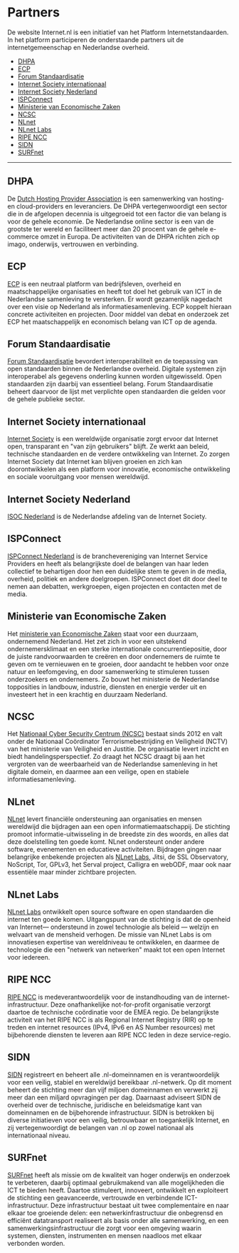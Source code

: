 
# Partners
De website Internet.nl is een initiatief van het Platform Internetstandaarden. In het platform participeren de onderstaande partners uit de internetgemeenschap en Nederlandse overheid. 

- [DHPA](#dhpa)
- [ECP](#ecp)
- [Forum Standaardisatie](#forum-standaardisatie)
- [Internet Society internationaal](#internet-society-internationaal)
- [Internet Society Nederland](#internet-society-nederland)
- [ISPConnect](#ispconnect)
- [Ministerie van Economische Zaken](#ministerie-van-economische-zaken)
- [NCSC](#ncsc)
- [NLnet](#nlnet)
- [NLnet Labs](#nlnet-labs)
- [RIPE NCC](#ripe-ncc)
- [SIDN](#sidn)
- [SURFnet](#surfnet)
---

## DHPA
De [Dutch Hosting Provider Association](https://www.dhpa.nl/) is een samenwerking van hosting- en cloud-providers en leveranciers. De DHPA vertegenwoordigt een sector die in de afgelopen decennia is uitgegroeid tot een factor die van belang is voor de gehele economie. De Nederlandse online sector is een van de grootste ter wereld en faciliteert meer dan 20 procent van de gehele e-commerce omzet in Europa. De activiteiten van de DHPA richten zich op imago, onderwijs, vertrouwen en verbinding.

## ECP
[ECP](https://ecp.nl/) is een neutraal platform van bedrijfsleven, overheid en maatschappelijke organisaties en heeft tot doel het gebruik van ICT in de Nederlandse samenleving te versterken. Er wordt gezamenlijk nagedacht over een visie op Nederland als informatiesamenleving. ECP koppelt hieraan concrete activiteiten en projecten. Door middel van debat en onderzoek zet ECP het maatschappelijk en economisch belang van ICT op de agenda.

## Forum Standaardisatie
[Forum Standaardisatie](https://forumstandaardisatie.nl) bevordert interoperabiliteit en de toepassing van open standaarden binnen de Nederlandse overheid. Digitale systemen zijn interoperabel als gegevens onderling kunnen worden uitgewisseld. Open standaarden zijn daarbij van essentieel belang. Forum Standaardisatie beheert daarvoor de lijst met verplichte open standaarden die gelden voor de gehele publieke sector.

## Internet Society internationaal
[Internet Society](https://www.internetsociety.org/) is een wereldwijde organisatie zorgt ervoor dat Internet open, transparant en "van zijn gebruikers" blijft. Ze werkt aan beleid, technische standaarden en de verdere ontwikkeling van Internet. Zo zorgen Internet Society dat Internet kan blijven groeien en zich kan doorontwikkelen als een platform voor innovatie, economische ontwikkeling en sociale vooruitgang voor mensen wereldwijd.

## Internet Society Nederland
[ISOC Nederland](https://isoc.nl/) is de Nederlandse afdeling van de Internet Society.

## ISPConnect
[ISPConnect Nederland](https//ispconnect.nl/) is de branchevereniging van Internet Service Providers en heeft als belangrijkste doel de belangen van haar leden collectief te behartigen door hen een duidelijke stem te geven in de media, overheid, politiek en andere doelgroepen. ISPConnect doet dit door deel te nemen aan debatten, werkgroepen, eigen projecten en contacten met de media.

## Ministerie van Economische Zaken
Het [ministerie van Economische Zaken](httpS://www.rijksoverheid.nl/ministeries/ez) staat voor een duurzaam, ondernemend Nederland. Het zet zich in voor een uitstekend ondernemersklimaat en een sterke internationale concurrentiepositie, door de juiste randvoorwaarden te creëren en door ondernemers de ruimte te geven om te vernieuwen en te groeien, door aandacht te hebben voor onze natuur en leefomgeving, en door samenwerking te stimuleren tussen onderzoekers en ondernemers. Zo bouwt het ministerie de Nederlandse topposities in landbouw, industrie, diensten en energie verder uit en investeert het in een krachtig en duurzaam Nederland.

## NCSC
Het [Nationaal Cyber Security Centrum (NCSC)](https://www.ncsc.nl/) bestaat sinds 2012 en valt onder de Nationaal Coördinator Terrorismebestrijding en Veiligheid (NCTV) van het ministerie van Veiligheid en Justitie. De organisatie levert inzicht en biedt handelingsperspectief. Zo draagt het NCSC draagt bij aan het vergroten van de weerbaarheid van de Nederlandse samenleving in het digitale domein, en daarmee aan een veilige, open en stabiele informatiesamenleving.

## NLnet
[NLnet](https://www.nlnet.nl/) levert financiële ondersteuning aan organisaties en mensen wereldwijd die bijdragen aan een open  informatiemaatschappij. De stichting promoot informatie-uitwisseling in de breedste zin des woords, en alles dat deze doelstelling ten goede komt. NLnet ondersteunt onder andere software, evenementen en educatieve activiteiten. Bijdragen gingen naar belangrijke enbekende projecten als [NLnet Labs](/partners/#NLnetLabs), Jitsi, de SSL Observatory, NoScript, Tor, GPLv3, het Serval project, Calligra en webODF, maar ook naar essentiële maar minder zichtbare projecten.

## NLnet Labs
[NLnet Labs](http://www.nlnetlabs.nl/) ontwikkelt open source software en open standaarden die internet ten goede komen. Uitgangspunt van de stichting is dat de openheid van Internet&mdash; ondersteund in zowel technologie als beleid &mdash; welzijn en welvaart van de mensheid verhogen. De missie van NLnet Labs is om innovatiesen expertise van wereldniveau te ontwikkelen, en daarmee de technologie die een &quot;netwerk van netwerken&quot; maakt tot een open Internet voor iedereen.

## RIPE NCC
[RIPE NCC](https://www.ripe.net/) is medeverantwoordelijk voor de instandhouding van de internet-infrastructuur. Deze onafhankelijke not-for-profit organisatie verzorgt daartoe de technische coördinatie voor de EMEA regio. De belangrijkste activiteit van het RIPE NCC is als Regional Internet Registry (RIR) op te treden en internet resources (IPv4, IPv6 en AS Number resources) met bijbehorende diensten te leveren aan RIPE NCC leden in deze service-regio.

## SIDN
[SIDN](https://www.sidn.nl/) registreert en beheert alle .nl-domeinnamen en is verantwoordelijk voor een veilig, stabiel en wereldwijd bereikbaar .nl-netwerk. Op dit moment beheert de stichting meer dan vijf miljoen domeinnamen en verwerkt zij meer dan een miljard opvragingen per dag. Daarnaast adviseert SIDN de overheid over de technische, juridische en beleidsmatige kant van domeinnamen en de bijbehorende infrastructuur. SIDN is betrokken bij diverse initiatieven voor een veilig, betrouwbaar en toegankelijk Internet, en zij vertegenwoordigt de belangen van .nl op zowel nationaal als internationaal niveau.

## SURFnet
[SURFnet](https://www.surfnet.nl) heeft als missie om de kwaliteit van hoger onderwijs en onderzoek te verbeteren, daarbij optimaal gebruikmakend van alle mogelijkheden die ICT te bieden heeft. Daartoe stimuleert, innoveert, ontwikkelt en exploiteert de stichting een geavanceerde, vertrouwde en verbindende ICT-infrastructuur. Deze infrastructuur bestaat uit twee complementaire en naar elkaar toe groeiende delen: een netwerkinfrastructuur die onbegrensd en efficiënt datatransport realiseert als basis onder alle samenwerking, en een samenwerkingsinfrastructuur die zorgt voor een omgeving waarin systemen, diensten, instrumenten en mensen naadloos met elkaar verbonden worden.
